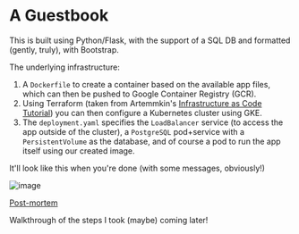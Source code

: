 # A Guestbook

This is built using Python/Flask, with the support of a SQL DB and formatted (gently, truly), with Bootstrap. 

The underlying infrastructure:

1. A `Dockerfile` to create a container based on the available app files, which can then be pushed to Google Container Registry (GCR). 
2. Using Terraform (taken from Artemmkin's [Infrastructure as Code Tutorial](https://github.com/Artemmkin/infrastructure-as-code-tutorial)) you can then configure a Kubernetes cluster using GKE.
3. The `deployment.yaml` specifies the `LoadBalancer` service (to access the app outside of the cluster), a `PostgreSQL` pod+service with a `PersistentVolume` as the database, and of course a pod to run the app itself using our created image.

It'll look like this when you're done (with some messages, obviously!)

![image](https://user-images.githubusercontent.com/13409103/89110411-5b0b6b00-d418-11ea-970c-bf32b9048110.png)

[Post-mortem](https://thejoycekung.github.io/blog/2020-08-02/flask-postmortem)

Walkthrough of the steps I took (maybe) coming later!
